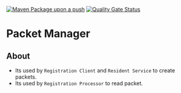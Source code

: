 [![Maven Package upon a push](https://github.com/mosip/packet-manager/actions/workflows/push_trigger.yml/badge.svg?branch=master)](https://github.com/mosip/packet-manager/actions/workflows/push_trigger.yml)  [![Quality Gate Status](https://sonarcloud.io/api/project_badges/measure?branch=master&project=mosip_packet-manager&id=mosip_packet-manager2&metric=alert_status)](https://sonarcloud.io/dashboard?branch=master&id=mosip_packet-manager)


# Packet Manager

## About
* Its used by `Registration Client` and `Resident Service` to create packets.
* Its used by `Registration Processor` to read packet.
